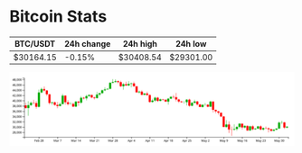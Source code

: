 # Bitcoin Stats

BTC/USDT|24h change|24h high|24h low|
|---|---|---|---|
|$30164.15|-0.15%|$30408.54|$29301.00|

<img src="./chart.svg">
